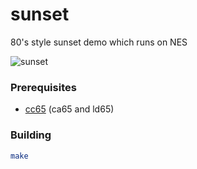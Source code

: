 # sunset
80's style sunset demo which runs on NES

![sunset](assets/sunset.gif)

### Prerequisites
+ [cc65](https://cc65.github.io "CC65 project page") (ca65 and ld65)

### Building
```bash
make
```
